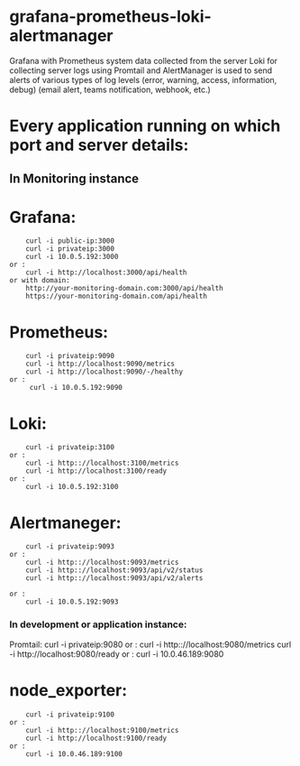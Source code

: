 # grafana-prometheus-loki-alertmanager
Grafana with Prometheus system data collected from the server
Loki for collecting server logs using Promtail
and AlertManager is used to send alerts of various types of log levels (error, warning, access, information, debug) (email alert, teams notification, webhook, etc.)

# Every application running on which port and server details:
## In Monitoring instance 
# Grafana:
        curl -i public-ip:3000
        curl -i privateip:3000
        curl -i 10.0.5.192:3000
    or :
        curl -i http://localhost:3000/api/health
    or with domain:
        http://your-monitoring-domain.com:3000/api/health
        https://your-monitoring-domain.com/api/health


# Prometheus:
        curl -i privateip:9090
        curl -i http://localhost:9090/metrics
        curl -i http://localhost:9090/-/healthy
    or :
         curl -i 10.0.5.192:9090

# Loki:
        curl -i privateip:3100
    or : 
        curl -i http:://localhost:3100/metrics
        curl -i http://localhost:3100/ready
    or : 
        curl -i 10.0.5.192:3100

# Alertmaneger:

        curl -i privateip:9093
    or :
        curl -i http:://localhost:9093/metrics
        curl -i http:://localhost:9093/api/v2/status
        curl -i http:://localhost:9093/api/v2/alerts

    or :
        curl -i 10.0.5.192:9093


### In development or application instance:
Promtail:
        curl -i privateip:9080
    or :
        curl -i http:://localhost:9080/metrics
        curl -i http://localhost:9080/ready
    or :
        curl -i 10.0.46.189:9080

# node_exporter:
        curl -i privateip:9100
    or :
        curl -i http:://localhost:9100/metrics
        curl -i http://localhost:9100/ready
    or :
        curl -i 10.0.46.189:9100
